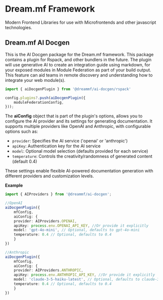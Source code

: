 # Dream.mf Framework

Modern Frontend Libraries for use with Microfrontends and other javascript technologies.

## Dream.mf AI Docgen

This is the AI Docgen package for the Dream.mf framework. This package contains a plugin for Rspack, and other bundlers in the future. The plugin will use generative AI to create an integration guide using markdown, for your exposed modules in Module Federation as part of your build output.
This feature can aid teams in remote discovery and understanding how to integrate your web module(s).

```typescript
import { aiDocgenPlugin } from '@dreammf/ai-docgen/rspack'

config.plugins?.push(aiDocgenPlugin({
    moduleFederationConfig,
}));
```

The __aiConfig__ object that is part of the plugin's options, allows you to configure the AI provider and its settings for generating documentation. It supports multiple providers like OpenAI and Anthropic, with configurable options such as:

- `provider`: Specifies the AI service ('openai' or 'anthropic')
- `apiKey`: Authentication key for the AI service
- `model`: Optional model selection (defaults provided for each service)
- `temperature`: Controls the creativity/randomness of generated content (default 0.4)

These settings enable flexible AI-powered documentation generation with different providers and customization levels.

**Example**

```typescript
import { AIProviders } from '@dreammf/ai-docgen';

//OpenAI
aiDocgenPlugin({
    mfConfig,
    aiConfig: {
    provider: AIProviders.OPENAI,
    apiKey: process.env.OPENAI_API_KEY, //Or provide it explicitly
    model: 'gpt-4o-mini', // Optional, defaults to gpt-4o-mini
    temperature: 0.4 // Optional, defaults to 0.4
    }
})

//Anthropic
aiDocgenPlugin({
    mfConfig,
    aiConfig: {
    provider: AIProviders.ANTHROPIC,
    apiKey: process.env.ANTHROPIC_API_KEY, //Or provide it explicitly
    model: 'claude-3-5-haiku-latest', // Optional, defaults to claude-3-5-haiku-latest
    temperature: 0.4 // Optional, defaults to 0.4
    }
})
```